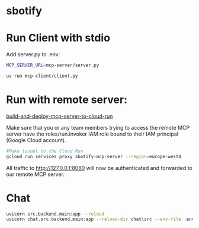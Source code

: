 # sbotify

# Run Client with stdio

Add server.py to .env:

```bash
MCP_SERVER_URL=mcp-server/server.py
```

```bash
uv run mcp-client/client.py
```

# Run with remote server:
[build-and-deploy-mcp-server-to-cloud-run](https://cloud.google.com/blog/topics/developers-practitioners/build-and-deploy-a-remote-mcp-server-to-google-cloud-run-in-under-10-minutes)

Make sure that you or any team members trying to access the remote MCP server have the roles/run.invoker IAM role bound to their IAM principal (Google Cloud account).

```bash
#Make tunnel to the Cloud Run
gcloud run services proxy sbotify-mcp-server --region=europe-west4
```

All traffic to http://127.0.0.1:8080 will now be authenticated and forwarded to our remote MCP server.




# Chat

```bash
uvicorn src.backend.main:app --reload
uvicorn chat.src.backend.main:app --reload-dir chat\src --env-file .env
```